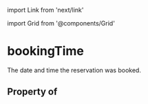 import Link from 'next/link'
  
import Grid from '@components/Grid'

# bookingTime

The date and time the reservation was booked.

## Property of



